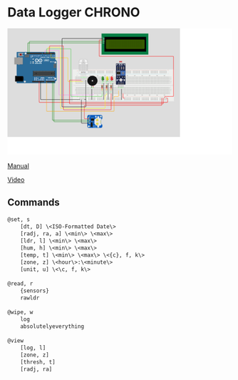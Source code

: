 # Data Logger CHRONO

![Data Logger CHRONO](docs/datalogger.png "Data Logger CHRONO")

[Manual](docs/manual.pdf)

[Video]()

## Commands

```
@set, s
	[dt, D] \<ISO-Formatted Date\>
	[radj, ra, a] \<min\> \<max\>
	[ldr, l] \<min\> \<max\>
	[hum, h] \<min\> \<max\>
	[temp, t] \<min\> \<max\> \<{c}, f, k\>
	[zone, z] \<hour\>:\<minute\>
	[unit, u] \<\c, f, k\>

@read, r
	{sensors}
	rawldr
	
@wipe, w
	log
	absolutelyeverything

@view
	[log, l]
	[zone, z]
	[thresh, t]
	[radj, ra]
```
